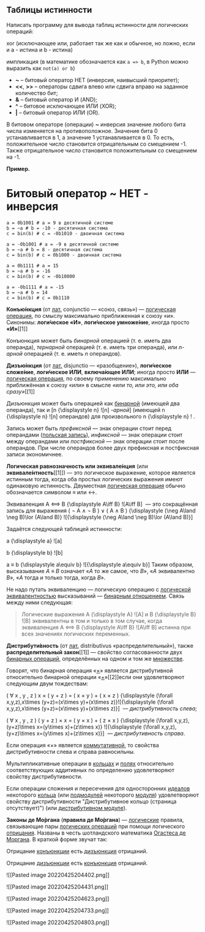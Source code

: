 ## Таблицы истинности

Написать программу для вывода таблиц истинности для логических операций:

xor (исключающее или, работает так же как и обычное, но ложно, если и a - истина и b - истина)

импликация (в математике обозначается как `a => b`, в Python можно выразить как `not(a) or b`)

-   **~** – битовый оператор НЕТ (инверсия, наивысший приоритет);
-   **<<**, **>>** – операторы сдвига влево или сдвига вправо на заданное количество бит;
-   **&** – битовый оператор И (AND);
-   **^** – битовое исключающее ИЛИ (XOR);
-   **|** – битовый оператор ИЛИ (OR).


В битовом операторе (операции) **~** инверсия значение любого бита числа изменяется на противоположное. Значение бита 0 устанавливается в 1, а значение 1 устанавливается в 0. То есть, положительное число становится отрицательным со смещением -1. Также отрицательное число становится положительным со смещением на -1.

**Пример.**

# Битовый оператор ~ НЕТ - инверсия
```
a = 0b1001 # a = 9 в десятичной системе
b = ~a # b = -10 - десятичная система
c = bin(b) # c = -0b1010 - двоичная система

a = -0b1001 # a = -9 в десятичной системе
b = ~a # b = 8 - десятичная система
c = bin(b) # c = 0b1000 - двоичная система

a = 0b1111 # a = 15
b = ~a # b = -16
c = bin(b) # c = -0b10000

a = -0b1111 # a = -15
b = ~a # b = 14
c = bin(b) # c = 0b1110

```

**Конъю́нкция** (от [лат.](https://ru.wikipedia.org/wiki/%D0%9B%D0%B0%D1%82%D0%B8%D0%BD%D1%81%D0%BA%D0%B8%D0%B9_%D1%8F%D0%B7%D1%8B%D0%BA "Латинский язык") conjunctio — «союз, связь») — [логическая операция](https://ru.wikipedia.org/wiki/%D0%9B%D0%BE%D0%B3%D0%B8%D1%87%D0%B5%D1%81%D0%BA%D0%B0%D1%8F_%D0%BE%D0%BF%D0%B5%D1%80%D0%B0%D1%86%D0%B8%D1%8F "Логическая операция"), по смыслу максимально приближенная к союзу «и». Синонимы: **логи́ческое «И»**, **логи́ческое умноже́ние**, иногда просто **«И»**[[1]]

Конъюнкция может быть _бинарной_ операцией (т. e. иметь два операнда), _тернарной_ операцией (т. e. иметь три операнда), или _n-арной_ операцией (т. e. иметь _n_ операндов).


**Дизъю́нкция** (от [лат.](https://ru.wikipedia.org/wiki/%D0%9B%D0%B0%D1%82%D0%B8%D0%BD%D1%81%D0%BA%D0%B8%D0%B9_%D1%8F%D0%B7%D1%8B%D0%BA "Латинский язык") disjunctio — «разобщение»), **логи́ческое сложе́ние**, **логи́ческое ИЛИ**, **включа́ющее ИЛИ**; иногда просто **ИЛИ** — [логическая операция](https://ru.wikipedia.org/wiki/%D0%9B%D0%BE%D0%B3%D0%B8%D1%87%D0%B5%D1%81%D0%BA%D0%B0%D1%8F_%D0%BE%D0%BF%D0%B5%D1%80%D0%B0%D1%86%D0%B8%D1%8F "Логическая операция"), по своему применению максимально приближённая к союзу _«или»_ в смысле _«или то, или это, или оба сразу»_[[1]]

Дизъюнкция может быть операцией как [бинарной](https://ru.wikipedia.org/wiki/%D0%91%D0%B8%D0%BD%D0%B0%D1%80%D0%BD%D0%B0%D1%8F_%D0%BE%D0%BF%D0%B5%D1%80%D0%B0%D1%86%D0%B8%D1%8F "Бинарная операция") (имеющей два операнда), так и [n {\displaystyle n} ![n]
_-арной_] (имеющей n {\displaystyle n} ![n] операндов) для произвольного n {\displaystyle n} ! .

Запись может быть _префиксной_ — знак операции стоит перед операндами ([польская запись](https://ru.wikipedia.org/wiki/%D0%9F%D0%BE%D0%BB%D1%8C%D1%81%D0%BA%D0%B0%D1%8F_%D0%B7%D0%B0%D0%BF%D0%B8%D1%81%D1%8C "Польская запись")), _инфиксной_ — знак операции стоит между операндами или _постфиксной_ — знак операции стоит после операндов. При числе операндов более двух префиксная и постфиксная записи экономичнее.


**Логическая равнозначность или эквивале́нция** (или **эквивале́нтность**[[1]]) — это логическое выражение, которое является истинным тогда, когда оба простых логических выражения имеют одинаковую истинность. Двуместная [логическая операция](https://ru.wikipedia.org/wiki/%D0%9B%D0%BE%D0%B3%D0%B8%D1%87%D0%B5%D1%81%D0%BA%D0%B0%D1%8F_%D0%BE%D0%BF%D0%B5%D1%80%D0%B0%D1%86%D0%B8%D1%8F "Логическая операция") обычно обозначается символом ≡ или ↔.

Эквиваленция A ⟺ B {\displaystyle A\iff B} ![A\iff B]  — это сокращённая запись для выражения ( ¬ A ∧ ¬ B ) ∨ ( A ∧ B ) {\displaystyle (\neg A\land \neg B)\lor (A\land B)} ![{\displaystyle (\neg A\land \neg B)\lor (A\land B)}] 

Задаётся следующей таблицей истинности:

a {\displaystyle a} ![a] 

b {\displaystyle b} ![b] 

a ≡ b {\displaystyle a\equiv b} ![{\displaystyle a\equiv b}] 
Таким образом, высказывание _A_ ≡ _B_ означает «_A_ то же самое, что _B_», «_A_ эквивалентно _B_», «_A_ тогда и только тогда, когда _B_».

Не надо путать эквиваленцию — логическую операцию с [логической эквивалентностью](https://ru.wikipedia.org/wiki/%D0%9B%D0%BE%D0%B3%D0%B8%D1%87%D0%B5%D1%81%D0%BA%D0%B0%D1%8F_%D1%8D%D0%BA%D0%B2%D0%B8%D0%B2%D0%B0%D0%BB%D0%B5%D0%BD%D1%82%D0%BD%D0%BE%D1%81%D1%82%D1%8C "Логическая эквивалентность") высказываний — [бинарным отношением](https://ru.wikipedia.org/wiki/%D0%91%D0%B8%D0%BD%D0%B0%D1%80%D0%BD%D0%BE%D0%B5_%D0%BE%D1%82%D0%BD%D0%BE%D1%88%D0%B5%D0%BD%D0%B8%D0%B5 "Бинарное отношение"). Связь между ними следующая:

> Логические выражения A {\displaystyle A} ![A] и B {\displaystyle B} ![B] эквивалентны в том и только в том случае, когда эквиваленция A ⟺ B {\displaystyle A\iff B} ![A\iff B] истинна при всех значениях логических переменных.



**Дистрибути́вность** (от [лат.](https://ru.wikipedia.org/wiki/%D0%9B%D0%B0%D1%82%D0%B8%D0%BD%D1%81%D0%BA%D0%B8%D0%B9_%D1%8F%D0%B7%D1%8B%D0%BA "Латинский язык") distributivus «распределительный»), также **распределительный закон**[[1]] — свойство согласованности двух [бинарных операций](https://ru.wikipedia.org/wiki/%D0%91%D0%B8%D0%BD%D0%B0%D1%80%D0%BD%D0%B0%D1%8F_%D0%BE%D0%BF%D0%B5%D1%80%D0%B0%D1%86%D0%B8%D1%8F "Бинарная операция"), определённых на одном и том же [множестве](https://ru.wikipedia.org/wiki/%D0%9C%D0%BD%D0%BE%D0%B6%D0%B5%D1%81%D1%82%D0%B2%D0%BE "Множество").

Говорят, что бинарная операция «[×](https://ru.wikipedia.org/wiki/%D0%A3%D0%BC%D0%BD%D0%BE%D0%B6%D0%B5%D0%BD%D0%B8%D0%B5 "Умножение")» является дистрибутивной относительно бинарной операции «[+](https://ru.wikipedia.org/wiki/%D0%A1%D0%BB%D0%BE%D0%B6%D0%B5%D0%BD%D0%B8%D0%B5 "Сложение")»[[2]]если они удовлетворяют следующим двум тождествам:

( ∀ x , y , z ) x × ( y + z ) = ( x × y ) + ( x × z ) {\displaystyle (\forall x,y,z)\,x\times (y+z)=(x\times y)+(x\times z)}![{\displaystyle (\forall x,y,z)\,x\times (y+z)=(x\times y)+(x\times z)}]  — _дистрибутивность слева_;

( ∀ x , y , z ) ( y + z ) × x = ( y × x ) + ( z × x ) {\displaystyle (\forall x,y,z)\,(y+z)\times x=(y\times x)+(z\times x)} ![{\displaystyle (\forall x,y,z)\,(y+z)\times x=(y\times x)+(z\times x)}]  — _дистрибутивность справа_.

Если операция «×» является [коммутативной](https://ru.wikipedia.org/wiki/%D0%9A%D0%BE%D0%BC%D0%BC%D1%83%D1%82%D0%B0%D1%82%D0%B8%D0%B2%D0%BD%D0%B0%D1%8F_%D0%BE%D0%BF%D0%B5%D1%80%D0%B0%D1%86%D0%B8%D1%8F "Коммутативная операция"), то свойства дистрибутивности слева и справа равносильны.

Мультипликативные операции в [кольцах](https://ru.wikipedia.org/wiki/%D0%9A%D0%BE%D0%BB%D1%8C%D1%86%D0%BE_(%D0%B0%D0%BB%D0%B3%D0%B5%D0%B1%D1%80%D0%B0) "Кольцо (алгебра)") и [полях](https://ru.wikipedia.org/wiki/%D0%9F%D0%BE%D0%BB%D0%B5_(%D0%B0%D0%BB%D0%B3%D0%B5%D0%B1%D1%80%D0%B0) "Поле (алгебра)") относительно соответствующих аддитивных по определению удовлетворяют свойству дистрибутивности.

Если операции сложения и пересечения для односторонних [идеалов](https://ru.wikipedia.org/wiki/%D0%98%D0%B4%D0%B5%D0%B0%D0%BB_(%D0%B0%D0%BB%D0%B3%D0%B5%D0%B1%D1%80%D0%B0) "Идеал (алгебра)") некоторого [кольца](https://ru.wikipedia.org/wiki/%D0%9A%D0%BE%D0%BB%D1%8C%D1%86%D0%BE_(%D0%B0%D0%BB%D0%B3%D0%B5%D0%B1%D1%80%D0%B0) "Кольцо (алгебра)") (или [подмодулей](https://ru.wikipedia.org/wiki/%D0%9F%D0%BE%D0%B4%D0%BC%D0%BE%D0%B4%D1%83%D0%BB%D1%8C "Подмодуль") некоторого [модуля](https://ru.wikipedia.org/wiki/%D0%9C%D0%BE%D0%B4%D1%83%D0%BB%D1%8C_%D0%BD%D0%B0%D0%B4_%D0%BA%D0%BE%D0%BB%D1%8C%D1%86%D0%BE%D0%BC "Модуль над кольцом")) удовлетворяют свойству дистрибутивности "Дистрибутивное кольцо (страница отсутствует)") (или [дистрибутивном модуле](https://ru.wikipedia.org/w/index.php?title=%D0%94%D0%B8%D1%81%D1%82%D1%80%D0%B8%D0%B1%D1%83%D1%82%D0%B8%D0%B2%D0%BD%D1%8B%D0%B9_%D0%BC%D0%BE%D0%B4%D1%83%D0%BB%D1%8C&action=edit&redlink=1 "Дистрибутивный модуль (страница отсутствует)")).



**Законы де Мо́ргана** (**правила де Мо́ргана**) — [логические](https://ru.wikipedia.org/wiki/%D0%9B%D0%BE%D0%B3%D0%B8%D0%BA%D0%B0 "Логика") правила, связывающие пары [логических операций](https://ru.wikipedia.org/wiki/%D0%9B%D0%BE%D0%B3%D0%B8%D1%87%D0%B5%D1%81%D0%BA%D0%B0%D1%8F_%D0%BE%D0%BF%D0%B5%D1%80%D0%B0%D1%86%D0%B8%D1%8F "Логическая операция") при помощи логического [отрицания](https://ru.wikipedia.org/wiki/%D0%9E%D1%82%D1%80%D0%B8%D1%86%D0%B0%D0%BD%D0%B8%D0%B5 "Отрицание"). Названы в честь шотландского математика [Огастеса де Моргана](https://ru.wikipedia.org/wiki/%D0%9C%D0%BE%D1%80%D0%B3%D0%B0%D0%BD,_%D0%9E%D0%B3%D0%B0%D1%81%D1%82%D0%B5%D1%81_%D0%B4%D0%B5 "Морган, Огастес де"). В краткой форме звучат так:

Отрицание [конъюнкции](https://ru.wikipedia.org/wiki/%D0%9A%D0%BE%D0%BD%D1%8A%D1%8E%D0%BD%D0%BA%D1%86%D0%B8%D1%8F "Конъюнкция") есть [дизъюнкция](https://ru.wikipedia.org/wiki/%D0%94%D0%B8%D0%B7%D1%8A%D1%8E%D0%BD%D0%BA%D1%86%D0%B8%D1%8F "Дизъюнкция") отрицаний.

Отрицание [дизъюнкции](https://ru.wikipedia.org/wiki/%D0%94%D0%B8%D0%B7%D1%8A%D1%8E%D0%BD%D0%BA%D1%86%D0%B8%D1%8F "Дизъюнкция") есть [конъюнкция](https://ru.wikipedia.org/wiki/%D0%9A%D0%BE%D0%BD%D1%8A%D1%8E%D0%BD%D0%BA%D1%86%D0%B8%D1%8F "Конъюнкция") отрицаний.



![[Pasted image 20220425204402.png]]


![[Pasted image 20220425204431.png]]




![[Pasted image 20220425204623.png]]




![[Pasted image 20220425204733.png]]



![[Pasted image 20220425204803.png]]













